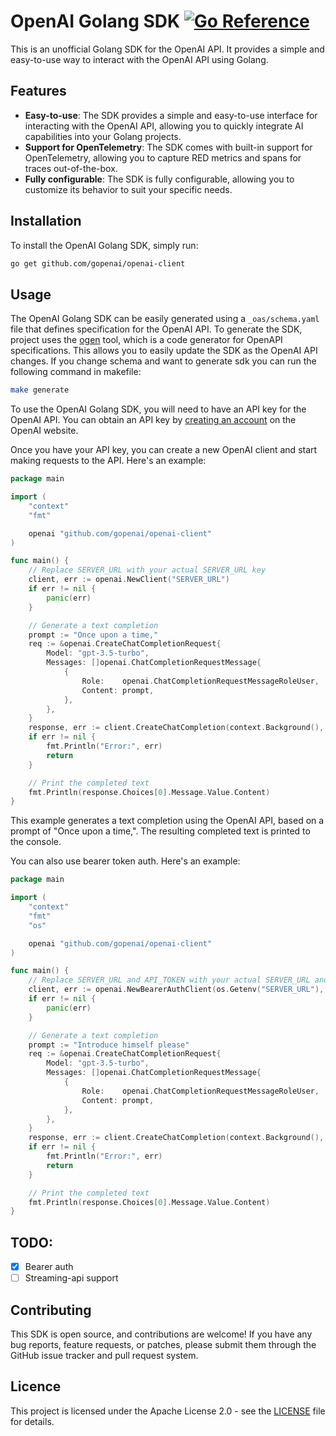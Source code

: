 # OpenAI Golang SDK [![Go Reference](https://pkg.go.dev/badge/github.com/gopenai/openai-client.svg)](https://pkg.go.dev/github.com/gopenai/openai-client)

This is an unofficial Golang SDK for the OpenAI API. It provides a simple and easy-to-use way to interact with the OpenAI API using Golang.

## Features
- **Easy-to-use**: The SDK provides a simple and easy-to-use interface for interacting with the OpenAI API, allowing you to quickly integrate AI capabilities into your Golang projects.
- **Support for OpenTelemetry**: The SDK comes with built-in support for OpenTelemetry, allowing you to capture RED metrics and spans for traces out-of-the-box.
- **Fully configurable**: The SDK is fully configurable, allowing you to customize its behavior to suit your specific needs.

## Installation

To install the OpenAI Golang SDK, simply run:

```sh
go get github.com/gopenai/openai-client
```

## Usage

The OpenAI Golang SDK can be easily generated using a `_oas/schema.yaml` file that defines specification for the OpenAI API. To generate the SDK, project uses the [ogen](https://github.com/ogen-go/ogen) tool, which is a code generator for OpenAPI specifications. This allows you to easily update the SDK as the OpenAI API changes. If you change schema and want to generate sdk you can run the following command in makefile:

```sh
make generate
```

To use the OpenAI Golang SDK, you will need to have an API key for the OpenAI API. You can obtain an API key by [creating an account](https://beta.openai.com/signup/) on the OpenAI website.

Once you have your API key, you can create a new OpenAI client and start making requests to the API. Here's an example:

```go
package main

import (
	"context"
	"fmt"

	openai "github.com/gopenai/openai-client"
)

func main() {
	// Replace SERVER_URL with your actual SERVER_URL key
	client, err := openai.NewClient("SERVER_URL")
	if err != nil {
		panic(err)
	}

	// Generate a text completion
	prompt := "Once upon a time,"
	req := &openai.CreateChatCompletionRequest{
		Model: "gpt-3.5-turbo",
		Messages: []openai.ChatCompletionRequestMessage{
			{
				Role:    openai.ChatCompletionRequestMessageRoleUser,
				Content: prompt,
			},
		},
	}
	response, err := client.CreateChatCompletion(context.Background(), req)
	if err != nil {
		fmt.Println("Error:", err)
		return
	}

	// Print the completed text
	fmt.Println(response.Choices[0].Message.Value.Content)
}


```

This example generates a text completion using the OpenAI API, based on a prompt of "Once upon a time,". The resulting completed text is printed to the console.

You can also use bearer token auth. Here's an example:

```go
package main

import (
	"context"
	"fmt"
	"os"

	openai "github.com/gopenai/openai-client"
)

func main() {
	// Replace SERVER_URL and API_TOKEN with your actual SERVER_URL and API_TOKEN values
	client, err := openai.NewBearerAuthClient(os.Getenv("SERVER_URL"), os.Getenv("API_TOKEN"))
	if err != nil {
		panic(err)
	}

	// Generate a text completion
	prompt := "Introduce himself please"
	req := &openai.CreateChatCompletionRequest{
		Model: "gpt-3.5-turbo",
		Messages: []openai.ChatCompletionRequestMessage{
			{
				Role:    openai.ChatCompletionRequestMessageRoleUser,
				Content: prompt,
			},
		},
	}
	response, err := client.CreateChatCompletion(context.Background(), req)
	if err != nil {
		fmt.Println("Error:", err)
		return
	}

	// Print the completed text
	fmt.Println(response.Choices[0].Message.Value.Content)
}

```

## TODO:
- [x] Bearer auth
- [ ] Streaming-api support

## Contributing

This SDK is open source, and contributions are welcome! If you have any bug reports, feature requests, or patches, please submit them through the GitHub issue tracker and pull request system.

## Licence

This project is licensed under the Apache License 2.0 - see the [LICENSE](https://github.com/gopenai/openai-client/blob/main/LICENSE) file for details.